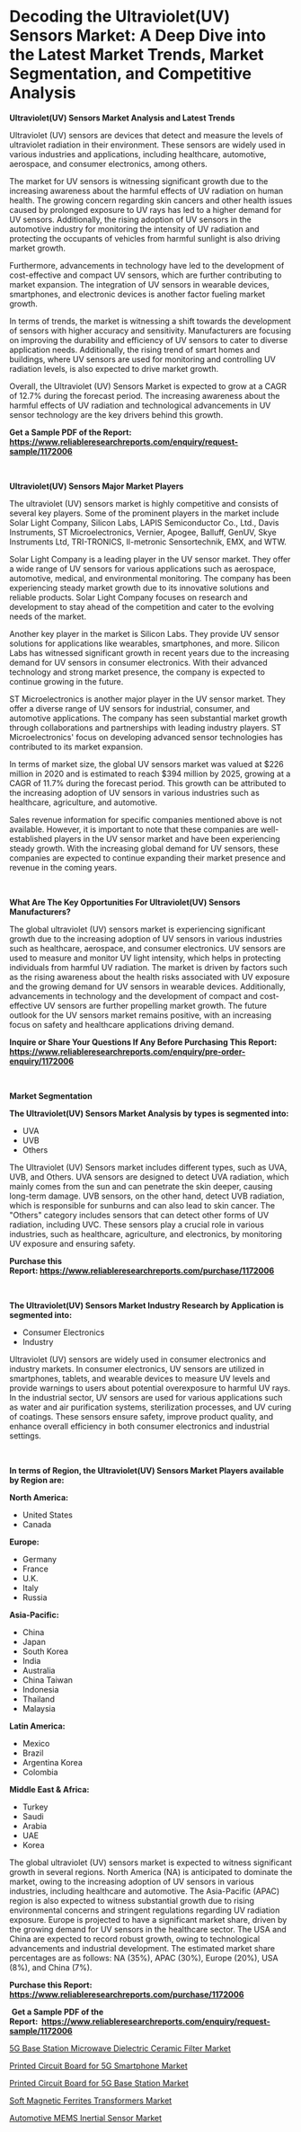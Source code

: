 <p><h1>Decoding the Ultraviolet(UV) Sensors Market: A Deep Dive into the Latest Market Trends, Market Segmentation, and Competitive Analysis</h1></p><p><strong>Ultraviolet(UV) Sensors Market Analysis and Latest Trends</strong></p>
<p><p>Ultraviolet (UV) sensors are devices that detect and measure the levels of ultraviolet radiation in their environment. These sensors are widely used in various industries and applications, including healthcare, automotive, aerospace, and consumer electronics, among others.</p><p>The market for UV sensors is witnessing significant growth due to the increasing awareness about the harmful effects of UV radiation on human health. The growing concern regarding skin cancers and other health issues caused by prolonged exposure to UV rays has led to a higher demand for UV sensors. Additionally, the rising adoption of UV sensors in the automotive industry for monitoring the intensity of UV radiation and protecting the occupants of vehicles from harmful sunlight is also driving market growth.</p><p>Furthermore, advancements in technology have led to the development of cost-effective and compact UV sensors, which are further contributing to market expansion. The integration of UV sensors in wearable devices, smartphones, and electronic devices is another factor fueling market growth.</p><p>In terms of trends, the market is witnessing a shift towards the development of sensors with higher accuracy and sensitivity. Manufacturers are focusing on improving the durability and efficiency of UV sensors to cater to diverse application needs. Additionally, the rising trend of smart homes and buildings, where UV sensors are used for monitoring and controlling UV radiation levels, is also expected to drive market growth.</p><p>Overall, the Ultraviolet (UV) Sensors Market is expected to grow at a CAGR of 12.7% during the forecast period. The increasing awareness about the harmful effects of UV radiation and technological advancements in UV sensor technology are the key drivers behind this growth.</p></p>
<p><strong>Get a Sample PDF of the Report:&nbsp; <a href="https://www.reliableresearchreports.com/enquiry/request-sample/1172006">https://www.reliableresearchreports.com/enquiry/request-sample/1172006</a></strong></p>
<p>&nbsp;</p>
<p><strong>Ultraviolet(UV) Sensors Major Market Players</strong></p>
<p><p>The ultraviolet (UV) sensors market is highly competitive and consists of several key players. Some of the prominent players in the market include Solar Light Company, Silicon Labs, LAPIS Semiconductor Co., Ltd., Davis Instruments, ST Microelectronics, Vernier, Apogee, Balluff, GenUV, Skye Instruments Ltd, TRI-TRONICS, Il-metronic Sensortechnik, EMX, and WTW.</p><p>Solar Light Company is a leading player in the UV sensor market. They offer a wide range of UV sensors for various applications such as aerospace, automotive, medical, and environmental monitoring. The company has been experiencing steady market growth due to its innovative solutions and reliable products. Solar Light Company focuses on research and development to stay ahead of the competition and cater to the evolving needs of the market.</p><p>Another key player in the market is Silicon Labs. They provide UV sensor solutions for applications like wearables, smartphones, and more. Silicon Labs has witnessed significant growth in recent years due to the increasing demand for UV sensors in consumer electronics. With their advanced technology and strong market presence, the company is expected to continue growing in the future.</p><p>ST Microelectronics is another major player in the UV sensor market. They offer a diverse range of UV sensors for industrial, consumer, and automotive applications. The company has seen substantial market growth through collaborations and partnerships with leading industry players. ST Microelectronics' focus on developing advanced sensor technologies has contributed to its market expansion.</p><p>In terms of market size, the global UV sensors market was valued at $226 million in 2020 and is estimated to reach $394 million by 2025, growing at a CAGR of 11.7% during the forecast period. This growth can be attributed to the increasing adoption of UV sensors in various industries such as healthcare, agriculture, and automotive.</p><p>Sales revenue information for specific companies mentioned above is not available. However, it is important to note that these companies are well-established players in the UV sensor market and have been experiencing steady growth. With the increasing global demand for UV sensors, these companies are expected to continue expanding their market presence and revenue in the coming years.</p></p>
<p>&nbsp;</p>
<p><strong>What Are The Key Opportunities For Ultraviolet(UV) Sensors Manufacturers?</strong></p>
<p><p>The global ultraviolet (UV) sensors market is experiencing significant growth due to the increasing adoption of UV sensors in various industries such as healthcare, aerospace, and consumer electronics. UV sensors are used to measure and monitor UV light intensity, which helps in protecting individuals from harmful UV radiation. The market is driven by factors such as the rising awareness about the health risks associated with UV exposure and the growing demand for UV sensors in wearable devices. Additionally, advancements in technology and the development of compact and cost-effective UV sensors are further propelling market growth. The future outlook for the UV sensors market remains positive, with an increasing focus on safety and healthcare applications driving demand.</p></p>
<p><strong>Inquire or Share Your Questions If Any Before Purchasing This Report: <a href="https://www.reliableresearchreports.com/enquiry/pre-order-enquiry/1172006">https://www.reliableresearchreports.com/enquiry/pre-order-enquiry/1172006</a></strong></p>
<p>&nbsp;</p>
<p><strong>Market Segmentation</strong></p>
<p><strong>The Ultraviolet(UV) Sensors Market Analysis by types is segmented into:</strong></p>
<p><ul><li>UVA</li><li>UVB</li><li>Others</li></ul></p>
<p><p>The Ultraviolet (UV) Sensors market includes different types, such as UVA, UVB, and Others. UVA sensors are designed to detect UVA radiation, which mainly comes from the sun and can penetrate the skin deeper, causing long-term damage. UVB sensors, on the other hand, detect UVB radiation, which is responsible for sunburns and can also lead to skin cancer. The "Others" category includes sensors that can detect other forms of UV radiation, including UVC. These sensors play a crucial role in various industries, such as healthcare, agriculture, and electronics, by monitoring UV exposure and ensuring safety.</p></p>
<p><strong>Purchase this Report:&nbsp;<a href="https://www.reliableresearchreports.com/purchase/1172006">https://www.reliableresearchreports.com/purchase/1172006</a></strong></p>
<p>&nbsp;</p>
<p><strong>The Ultraviolet(UV) Sensors Market Industry Research by Application is segmented into:</strong></p>
<p><ul><li>Consumer Electronics</li><li>Industry</li></ul></p>
<p><p>Ultraviolet (UV) sensors are widely used in consumer electronics and industry markets. In consumer electronics, UV sensors are utilized in smartphones, tablets, and wearable devices to measure UV levels and provide warnings to users about potential overexposure to harmful UV rays. In the industrial sector, UV sensors are used for various applications such as water and air purification systems, sterilization processes, and UV curing of coatings. These sensors ensure safety, improve product quality, and enhance overall efficiency in both consumer electronics and industrial settings.</p></p>
<p>&nbsp;</p>
<p><strong>In terms of Region, the Ultraviolet(UV) Sensors Market Players available by Region are:</strong></p>
<p>
    <p> <strong> North America: </strong>
        <ul>
            <li>United States</li>
            <li>Canada</li>
        </ul>
        </p> 
    <p> <strong> Europe: </strong>
        <ul>
            <li>Germany</li>
            <li>France</li>
            <li>U.K.</li>
            <li>Italy</li>
            <li>Russia</li>
        </ul>
        </p> 
    <p> <strong> Asia-Pacific: </strong>
        <ul>
            <li>China</li>
            <li>Japan</li>
            <li>South Korea</li>
            <li>India</li>
            <li>Australia</li>
            <li>China Taiwan</li>
            <li>Indonesia</li>
            <li>Thailand</li>
            <li>Malaysia</li>
        </ul>
        </p> 
    <p> <strong> Latin America: </strong>
        <ul>
            <li>Mexico</li>
            <li>Brazil</li>
            <li>Argentina Korea</li>
            <li>Colombia</li>
        </ul>
        </p> 
    <p> <strong> Middle East & Africa: </strong>
        <ul>
            <li>Turkey</li>
            <li>Saudi</li>
            <li>Arabia</li>
            <li>UAE</li>
            <li>Korea</li>
        </ul>
    </p>
    </p>
<p><p>The global ultraviolet (UV) sensors market is expected to witness significant growth in several regions. North America (NA) is anticipated to dominate the market, owing to the increasing adoption of UV sensors in various industries, including healthcare and automotive. The Asia-Pacific (APAC) region is also expected to witness substantial growth due to rising environmental concerns and stringent regulations regarding UV radiation exposure. Europe is projected to have a significant market share, driven by the growing demand for UV sensors in the healthcare sector. The USA and China are expected to record robust growth, owing to technological advancements and industrial development. The estimated market share percentages are as follows: NA (35%), APAC (30%), Europe (20%), USA (8%), and China (7%).</p></p>
<p><strong>Purchase this Report: <a href="https://www.reliableresearchreports.com/purchase/1172006">https://www.reliableresearchreports.com/purchase/1172006</a></strong></p>
<p>&nbsp;<strong>Get a Sample PDF of the Report:&nbsp;&nbsp;<a href="https://www.reliableresearchreports.com/enquiry/request-sample/1172006">https://www.reliableresearchreports.com/enquiry/request-sample/1172006</a></strong></p>
<p><strong></strong></p>
<p><p><a href="https://github.com/kipkeeva/Market-Research-Report-List-2/blob/main/5g-base-station-microwave-dielectric-ceramic-filter-market.md">5G Base Station Microwave Dielectric Ceramic Filter Market</a></p><p><a href="https://github.com/aliciawhite5576/Market-Research-Report-List-2/blob/main/printed-circuit-board-for-5g-smartphone-market.md">Printed Circuit Board for 5G Smartphone Market</a></p><p><a href="https://github.com/provorikovar/Market-Research-Report-List-2/blob/main/printed-circuit-board-for-5g-base-station-market.md">Printed Circuit Board for 5G Base Station Market</a></p><p><a href="https://github.com/Krish2023na/Market-Research-Report-List-2/blob/main/soft-magnetic-ferrites-transformers-market.md">Soft Magnetic Ferrites Transformers Market</a></p><p><a href="https://github.com/kuntayevaz/Market-Research-Report-List-2/blob/main/automotive-mems-inertial-sensor-market.md">Automotive MEMS Inertial Sensor Market</a></p></p>